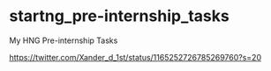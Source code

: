 # startng_pre-internship_tasks
My HNG Pre-internship Tasks

https://twitter.com/Xander_d_1st/status/1165252726785269760?s=20